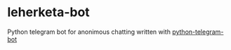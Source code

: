 # leherketa-bot
Python telegram bot for anonimous chatting written with [python-telegram-bot](https://github.com/python-telegram-bot/python-telegram-bot)